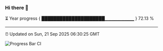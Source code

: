 ### Hi there 👋

⏳ Year progress { █████████████████████▁▁▁▁▁▁▁▁▁ } 72.13 %

---

⏰ Updated on Sun, 21 Sep 2025 06:30:25 GMT

![Progress Bar CI](https://github.com/liununu/liununu/workflows/Progress%20Bar%20CI/badge.svg)
